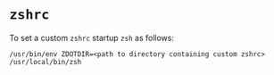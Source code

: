# `zshrc`

To set a custom `zshrc` startup `zsh` as follows:

	/usr/bin/env ZDOTDIR=<path to directory containing custom zshrc> /usr/local/bin/zsh
